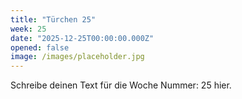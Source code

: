 ```yaml
---
title: "Türchen 25"
week: 25
date: "2025-12-25T00:00:00.000Z"
opened: false
image: /images/placeholder.jpg
---
```


Schreibe deinen Text für die Woche Nummer: 25 hier.
